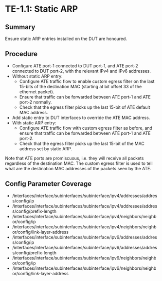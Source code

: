 # TE-1.1: Static ARP

## Summary

Ensure static ARP entries installed on the DUT are honoured.

## Procedure

*   Configure ATE port-1 connected to DUT port-1, and ATE port-2 connected to
    DUT port-2, with the relevant IPv4 and IPv6 addresses.
*   Without static ARP entry:
    *   Configure ATE traffic flow to enable custom egress filter on the last
        15-bits of the destination MAC (starting at bit offset 33 of the
        ethernet packet).
    *   Ensure that traffic can be forwarded between ATE port-1 and ATE port-2
        normally.
    *   Check that the egress filter picks up the last 15-bit of ATE default MAC
        address.
*   Add static entry to DUT interfaces to override the ATE MAC address.
*   With static ARP entry:
    *   Configure ATE traffic flow with custom egress filter as before, and
        ensure that traffic can be forwarded between ATE port-1 and ATE port-2.
    *   Check that the egress filter picks up the last 15-bit of the MAC address
        set by static ARP.

Note that ATE ports are promiscuous, i.e. they will receive all packets
regardless of the destination MAC. The custom egress filter is used to tell what
are the destination MAC addresses of the packets seen by the ATE.

## Config Parameter Coverage

*   /interfaces/interface/subinterfaces/subinterface/ipv4/addresses/address/config/ip
*   /interfaces/interface/subinterfaces/subinterface/ipv4/addresses/address/config/prefix-length
*   /interfaces/interface/subinterfaces/subinterface/ipv4/neighbors/neighbor/config/ip
*   /interfaces/interface/subinterfaces/subinterface/ipv4/neighbors/neighbor/config/link-layer-address
*   /interfaces/interface/subinterfaces/subinterface/ipv6/addresses/address/config/ip
*   /interfaces/interface/subinterfaces/subinterface/ipv6/addresses/address/config/prefix-length
*   /interfaces/interface/subinterfaces/subinterface/ipv6/neighbors/neighbor/config/ip
*   /interfaces/interface/subinterfaces/subinterface/ipv6/neighbors/neighbor/config/link-layer-address
